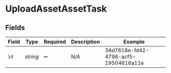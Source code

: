 # UploadAssetAssetTask


## Fields

| Field                                | Type                                 | Required                             | Description                          | Example                              |
| ------------------------------------ | ------------------------------------ | ------------------------------------ | ------------------------------------ | ------------------------------------ |
| `id`                                 | *string*                             | :heavy_minus_sign:                   | N/A                                  | 34d7618e-fd42-4798-acf5-19504616a11e |